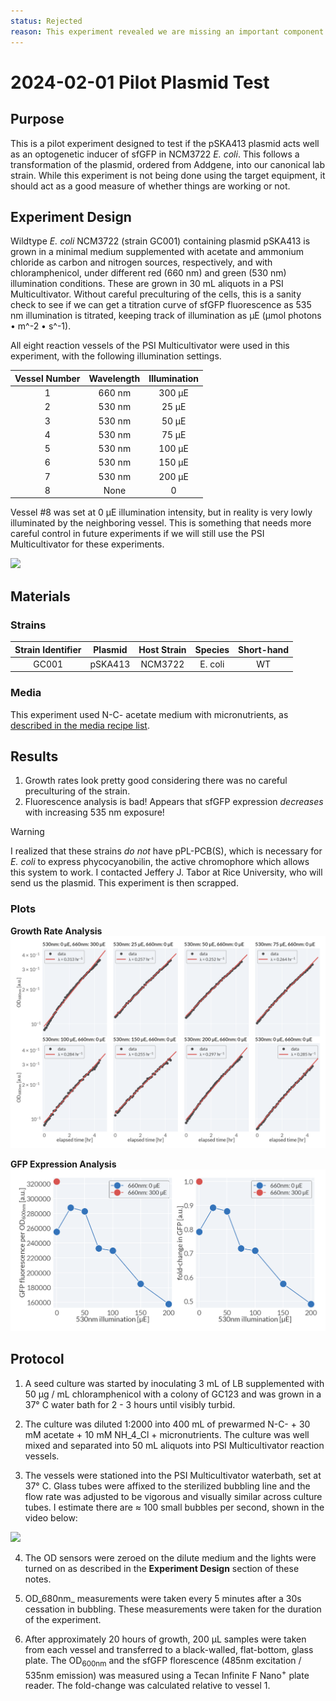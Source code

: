 ```yaml
---
status: Rejected
reason: This experiment revealed we are missing an important component of the system! D'oh!
---
```



# 2024-02-01 Pilot Plasmid Test

## Purpose
This is a pilot experiment designed to test if the pSKA413 plasmid acts well 
as an optogenetic inducer of sfGFP in NCM3722 *E. coli*. This follows a transformation 
of the plasmid, ordered from Addgene, into our canonical lab strain. While this 
experiment is not being done using the target equipment, it should act as a good 
measure of whether things are working or not. 

## Experiment Design
Wildtype *E. coli* NCM3722 (strain GC001) containing plasmid pSKA413 is grown in
a minimal medium supplemented with acetate and ammonium chloride as carbon and 
nitrogen sources, respectively, and with chloramphenicol, under different red
(660 nm) and green (530 nm) illumination conditions. These are grown in 30 mL
aliquots in a PSI Multicultivator. Without careful preculturing of the cells, 
this is a sanity check to see if we can get a titration curve of sfGFP
fluorescence as 535 nm illumination is titrated, keeping track of illumination
as µE (µmol photons • m^-2 • s^-1).

All eight reaction vessels of the PSI Multicultivator were used in this experiment, 
with the following illumination settings.

| Vessel Number | Wavelength | Illumination |
|:--:|:--:|:--:|
| 1 | 660 nm | 300 µE |
| 2 | 530 nm | 25 µE | 
| 3 | 530 nm | 50 µE |
| 4 | 530 nm | 75 µE |
| 5 | 530 nm | 100 µE |
| 6 | 530 nm | 150 µE |
| 7 | 530 nm | 200 µE | 
| 8 | None | 0 |

Vessel #8 was set at 0 µE illumination intensity, but in reality is very lowly 
illuminated by the neighboring vessel. This is something that needs more careful
control in future experiments if we will still use the PSI Multicultivator for
these experiments.

![](data/2024-01-31_cultivator_image.png)

## Materials 

### Strains

| Strain Identifier | Plasmid | Host Strain | Species | Short-hand |
|:--:|:--:|:--:|:--:|:--:|
| GC001 | pSKA413 | NCM3722 | E. coli | WT |

### Media
This experiment used N-C- acetate medium with micronutrients, as 
[described in the media recipe list](../../../miscellaneous/media_recipes.md).  


## Results
1. Growth rates look pretty good considering there was no careful preculturing 
of the strain. 
2. Fluorescence analysis is bad! Appears that sfGFP expression *decreases* with 
increasing 535 nm exposure!

> [!WARNING]  
> I realized that these strains *do not* have pPL-PCB(S), which is necessary for 
> *E. coli* to express phycocyanobilin, the active chromophore which allows this 
> system to work. I contacted Jeffery J. Tabor at Rice University, who will send
> us the plasmid. This experiment is then scrapped.

### Plots
**Growth Rate Analysis**
![](./output/2024-01-31_growth_curves.png)

**GFP Expression Analysis**
![](./output/2024-01-31_foldchange_analysis.png)



## Protocol 
1. A seed culture was started by inoculating 3 mL of LB supplemented with 50 µg / mL chloramphenicol
with a colony of GC123 and was grown in a 37° C water bath for 2 - 3 hours until 
visibly turbid. 

2. The culture was diluted 1:2000 into 400 mL of prewarmed N-C- + 30 mM acetate + 10 mM
NH_4_Cl + micronutrients. The culture was well mixed and separated into 50 mL aliquots
into PSI Multicultivator reaction vessels. 

3. The vessels were stationed into the PSI Multicultivator waterbath, set at 37° C. 
Glass tubes were affixed to the sterilized bubbling line and the flow rate was 
adjusted to be vigorous and visually similar across culture tubes. I estimate there are ≈ 100 small bubbles per second,
shown in the video below:

![](data/2024-01-31_bubbling.gif) 

4. The OD sensors were zeroed on the dilute medium and the lights were turned on as 
described in the **Experiment Design** section of these notes. 

5. OD_680nm_ measurements were taken every 5 minutes after a 30s cessation in bubbling. These measurements were 
taken for the duration of the experiment. 

6. After approximately 20 hours of growth, 200 µL samples were taken from each 
vessel and transferred to a black-walled, flat-bottom, glass plate. The OD<sub>600nm</sub> 
and the sfGFP florescence (485nm excitation / 535nm emission) was measured using 
a Tecan Infinite F Nano<sup>+</sup> plate reader. The fold-change was calculated
relative to vessel 1. 
